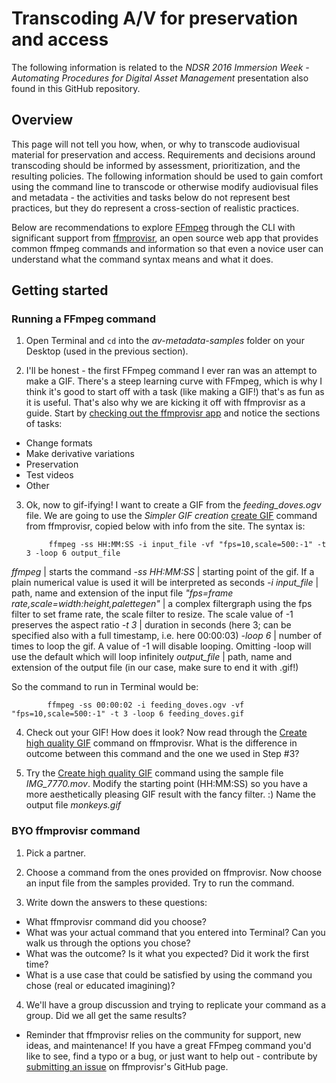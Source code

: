 
# Transcoding A/V for preservation and access

The following information is related to the _NDSR 2016 Immersion Week - Automating Procedures for Digital Asset Management_ presentation also found in this GitHub repository. 

## Overview

This page will not tell you how, when, or why to transcode audiovisual material for preservation and access. Requirements and decisions around transcoding should be informed by assessment, prioritization, and the resulting policies. The following information should be used to gain comfort using the command line to transcode or otherwise modify audiovisual files and metadata - the activities and tasks below do not represent best practices, but they do represent a cross-section of realistic practices. 

Below are recommendations to explore [FFmpeg](http://ffmpeg.org/ffmpeg.html) through the CLI with significant support from [ffmprovisr](http://amiaopensource.github.io/ffmprovisr/), an open source web app that provides common ffmpeg commands and information so that even a novice user can understand what the command syntax means and what it does. 


## Getting started

### Running a FFmpeg command

1. Open Terminal and `cd` into the _av-metadata-samples_ folder on your Desktop (used in the previous section).

2. I'll be honest - the first FFmpeg command I ever ran was an attempt to make a GIF. There's a steep learning curve with FFmpeg, which is why I think it's good to start off with a task (like making a GIF!) that's as fun as it is useful. That's also why we are kicking it off with ffmprovisr as a guide. Start by [checking out the ffmprovisr app](http://amiaopensource.github.io/ffmprovisr/) and notice the sections of tasks:

- Change formats
- Make derivative variations
- Preservation
- Test videos
- Other

3. Ok, now to gif-ifying! I want to create a GIF from the _feeding_doves.ogv_ file. We are going to use the *Simpler GIF creation* [create GIF](http://amiaopensource.github.io/ffmprovisr/#create_gif) command from ffmprovisr, copied below with info from the site. The syntax is:

            ffmpeg -ss HH:MM:SS -i input_file -vf "fps=10,scale=500:-1" -t 3 -loop 6 output_file

*ffmpeg* | starts the command
*-ss HH:MM:SS* | starting point of the gif. If a plain numerical value is used it will be interpreted as seconds
*-i input_file* | path, name and extension of the input file
*"fps=frame rate,scale=width:height,palettegen"* | a complex filtergraph using the fps filter to set frame rate, the scale filter to resize. The scale value of -1 preserves the aspect ratio
*-t 3* | duration in seconds (here 3; can be specified also with a full timestamp, i.e. here 00:00:03)
*-loop 6* | number of times to loop the gif. A value of -1 will disable looping. Omitting -loop will use the default which will loop infinitely
*output_file* | path, name and extension of the output file (in our case, make sure to end it with .gif!)

So the command to run in Terminal would be:

            ffmpeg -ss 00:00:02 -i feeding_doves.ogv -vf "fps=10,scale=500:-1" -t 3 -loop 6 feeding_doves.gif

4. Check out your GIF! How does it look? Now read through the [Create high quality GIF](http://amiaopensource.github.io/ffmprovisr/#create_gif) command on ffmprovisr. What is the difference in outcome between this command and the one we used in Step #3?

5. Try the [Create high quality GIF](http://amiaopensource.github.io/ffmprovisr/#create_gif) command using the sample file _IMG_7770.mov_. Modify the starting point (HH:MM:SS) so you have a more aesthetically pleasing GIF result with the fancy filter. :) Name the output file _monkeys.gif_

### BYO ffmprovisr command

1. Pick a partner.

2. Choose a command from the ones provided on ffmprovisr. Now choose an input file from the samples provided. Try to run the command.

3. Write down the answers to these questions:
- What ffmprovisr command did you choose? 
- What was your actual command that you entered into Terminal? Can you walk us through the options you chose?
- What was the outcome? Is it what you expected? Did it work the first time?
- What is a use case that could be satisfied by using the command you chose (real or educated imagining)?

4. We'll have a group discussion and trying to replicate your command as a group. Did we all get the same results? 


* Reminder that ffmprovisr relies on the community for support, new ideas, and maintenance! If you have a great FFmpeg command you'd like to see, find a typo or a bug, or just want to help out - contribute by [submitting an issue](https://github.com/amiaopensource/ffmprovisr/issues) on ffmprovisr's GitHub page.


